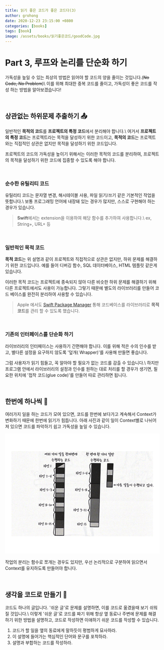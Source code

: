 ```yaml
---
title: 읽기 좋은 코드가 좋은 코드다(3)
author: grohong
date: 2020-12-23 23:15:00 +0800
categories: [books]
tags: [book]
image: /assets/books/읽기좋은코드/goodCode.jpg
---
```


# Part 3, 루프와 논리를 단순화 하기

가독성을 높일 수 있는 최상의 방법은 읽어야 할 코드의 양을 줄이는 것입니다.(~~No Code, No Problem~~)\\
이를 위해 최대한 중복 코드를 줄이고, 가독성이 좋은 코드를 작성 하는 방법을 알아보겠습니다!

<br>

## **상관없는 하위문제 추출하기** 📤

일반적인 **목적의 코드**를 **프로젝트의 특정 코드**에서 분리해야 합니다.\\
여거서 **프로젝트의 특정 코드**는 프로젝트라는 목적을 달성하기 위한 코드이고, **목적의 코드**는 프로젝트와는 직접적인 상관은 없지만 목적을 달성하기 위한 코드입니다.

프로젝트의 코드의 가독성을 높이기 위해서는 이러한 목적의 코드를 분리하여, 프로젝트의 목적을 달성하기 위한 코드에 집중할 수 있도록 해야 합니다.

<br>

### 순수한 유틸리티 코드

유틸리티 코드는 문자열 변경, 해시테이블 사용, 파일 읽기/쓰기 같은 기본적인 작업을 뜻합니다.\\
보통 프로그래밍 언어에 내장돼 있는 경우가 많지만, 스스로 구현해야 하는 경우가 있습니다.
> **Swift**에서는 extension을 이용하여 해당 함수를 추가하여 사용합니다.\\
> ex, String+, URL+ 등

<br>

### 일반적인 목적 코드

**목적 코드**는 위 설명과 같이 프로젝트와 직접적으로 상관은 없지만, 하위 문제를 해결하기 위한 코드입니다. 예를 들어 디버깅 함수, SQL 데이터베이스, HTML 템플릿 같은게 있습니다.

이러한 목적 코드는 프로젝트에 종속되지 않아 다른 비슷한 하위 문제를 해결하기 위해 다른 프로젝트에서도 사용이 가능합니다. 그렇기 때문에 별도의 라이브러리를 만들어 코드 베이스를 완전히 분리하여 사용할 수 있습니다.

> Apple 에서도 [Swift Package Manager](https://swift.org/package-manager/) 통해 코드베이스를 라이브러리로 **목적 코드**를 관리 할 수 있도록 했습니다.

<br>

### 기존의 인터페이스를 단순화 하기

라이브러리의 인터페이스는 사용하기 간편해야 합니다. 이를 위해 적은 수의 인수를 받고, 별다른 설정을 요구하지 않도록 '덮개( Wrapper)'를 사용해 만들면 좋습니다.

그럼 사용자가 읽기 힘들고, 꼭 알아야 할 필요가 없는 코드를 감출 수 있습니다.\\
하지만 프로그램 안에서 라이브러리의 설정과 인수를 원하는 대로 처리를 할 경우가 생기면, 필요한 위치에 '접착 코드(glue code)'를 만들어 따로 관리하면 됩니다.

<br>

## **한번에 하나씩** 📍

여러가지 일을 하는 코드가 모여 있으면, 코드를 한번에 보다가고 계속해서 Context가 변화하기 때문에 한번에 읽기가 힘듭니다.
아래 사진과 같이 일이 Context별로 나뉘어져 있으면 코드를 파악하기 쉽고 가독성을 높일 수 있습니다.

![context](/assets/books/읽기좋은코드/context.png)

작업의 분리는 함수로 쪼개는 경우도 있지만, 우선 논리적으로 구분하여 읽으면서 Context를 유지하도록 만들어야 합니다.

<br>

## **생각을 코드로 만들기** 📝

코드도 하나의 글입니다. '쉬운 글'로 문제를 설명하면, 이를 코드로 옮겼을때 보기 쉬워질 것입니다.\\
이렇게 '쉬운 글'로 코드를 짜기 위해 항상 옆 동료나 주변에 문제를 해결하기 위한 방법을 설명하고, 코드로 작성하면 이애하기 쉬운 코드를 작성할 수 있습니다.

1. 코드가 할 일을 옆의 동료에게 말하듯이 평범하게 묘사하라.
2. 이 설명에 들어가는 핵심적인 단어와 문구를 포착하라.
3. 설명과 부합하는 코드를 작성하라.